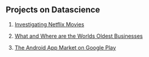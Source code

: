 ## Projects on Datascience

1. [Investigating Netflix Movies ](https://github.com/Ashuradhipathi/Netflix-Movie-Duration)

2. [What and Where are the Worlds Oldest Businesses](https://github.com/Ashuradhipathi/What-and-Where-are-the-World-s-Oldest-Businesses)

3. [The Android App Market on Google Play](https://github.com/Ashuradhipathi/The-Android-App-Market-on-Google-Play)
